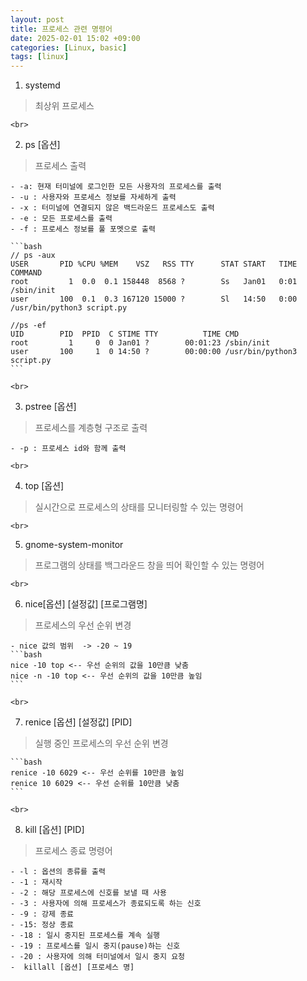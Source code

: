 ```yaml
---
layout: post
title: 프로세스 관련 명령어
date: 2025-02-01 15:02 +09:00
categories: [Linux, basic]
tags: [linux]     
---
```


1. systemd
> 최상위 프로세스

    <br>
2. ps [옵션]
> 프로세스 출력

    - -a: 현재 터미널에 로그인한 모든 사용자의 프로세스를 출력
    - -u : 사용자와 프로세스 정보를 자세하게 출력
    - -x : 터미널에 연결되지 않은 백드라운드 프로세스도 출력
    - -e : 모든 프로세스를 출력
    - -f : 프로세스 정보를 풀 포멧으로 출력

    ```bash
    // ps -aux
    USER       PID %CPU %MEM    VSZ   RSS TTY      STAT START   TIME COMMAND
    root         1  0.0  0.1 158448  8568 ?        Ss   Jan01   0:01 /sbin/init
    user       100  0.1  0.3 167120 15000 ?        Sl   14:50   0:00 /usr/bin/python3 script.py

    //ps -ef
    UID        PID  PPID  C STIME TTY          TIME CMD
    root         1     0  0 Jan01 ?        00:01:23 /sbin/init
    user       100     1  0 14:50 ?        00:00:00 /usr/bin/python3 script.py
    ```

    <br>
3. pstree [옵션]
> 프로세스를 계층형 구조로 출력

    - -p : 프로세스 id와 함께 출력

    <br>
4. top [옵션]
> 실시간으로 프로세스의 상태를 모니터링할 수 있는 명령어

    <br>
5. gnome-system-monitor
> 프로그램의 상태를 백그라운드 창을 띄어 확인할 수 있는 명령어

    <br>
6. nice[옵션] [설정값] [프로그램명]
> 프로세스의 우선 순위 변경

    - nice 값의 범위  -> -20 ~ 19
    ```bash
    nice -10 top <-- 우선 순위의 값을 10만큼 낮춤
    nice -n -10 top <-- 우선 순위의 값을 10만큼 높임
    ```

    <br>
7. renice [옵션] [설정값] [PID]
> 실행 중인 프로세스의 우선 순위 변경

    ```bash
    renice -10 6029 <-- 우선 순위를 10만큼 높임
    renice 10 6029 <-- 우선 순위를 10만큼 낮춤
    ```

    <br>
8. kill [옵션] [PID]
> 프로세스 종료 명령어

    - -l : 옵션의 종류를 출력
    - -1 : 재시작
    - -2 : 해당 프로세스에 신호를 보낼 때 사용
    - -3 : 사용자에 의해 프로세스가 종료되도록 하는 신호
    - -9 : 강제 종료
    - -15: 정상 종료
    - -18 : 일시 중지된 프로세스를 계속 실행
    - -19 : 프로세스를 일시 중지(pause)하는 신호
    - -20 : 사용자에 의해 터미널에서 일시 중지 요청
    -  killall [옵션] [프로세스 명]
